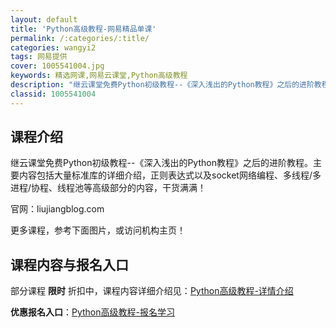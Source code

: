 ```yaml
---
layout: default
title: 'Python高级教程-网易精品单课'
permalink: /:categories/:title/
categories: wangyi2
tags: 网易提供
cover: 1005541004.jpg
keywords: 精选网课,网易云课堂,Python高级教程
description: "继云课堂免费Python初级教程--《深入浅出的Python教程》之后的进阶教程。主要内容包括大量标准库的详细介绍，正则表达式以及socket网络编程、多线程/多进程/协程、线程池等高级部分"
classid: 1005541004
---
```


## 课程介绍

继云课堂免费Python初级教程--《深入浅出的Python教程》之后的进阶教程。主要内容包括大量标准库的详细介绍，正则表达式以及socket网络编程、多线程/多进程/协程、线程池等高级部分的内容，干货满满！

官网：liujiangblog.com

更多课程，参考下面图片，或访问机构主页！

## 课程内容与报名入口

部分课程 **限时** 折扣中，课程内容详细介绍见：[Python高级教程-详情介绍](https://study.163.com/course/introduction/1005541004.htm?share=1&shareId=1025206652&utm_campaign=share&utm_medium=iphoneShare&utm_source=&utm_u=1025206652)

**优惠报名入口**：[Python高级教程-报名学习](https://study.163.com/course/introduction/1005541004.htm?share=1&shareId=1025206652&utm_campaign=share&utm_medium=iphoneShare&utm_source=&utm_u=1025206652)

